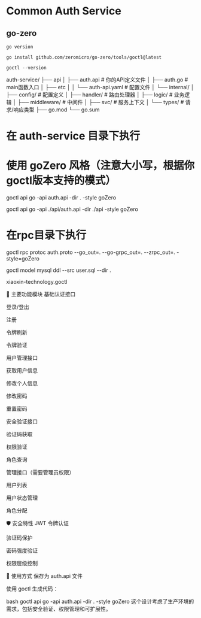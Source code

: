 # Common Auth Service

## go-zero

```
go version

go install github.com/zeromicro/go-zero/tools/goctl@latest

goctl --version
```

auth-service/
├── api
│   ├── auth.api          # 你的API定义文件
│   ├── auth.go           # main函数入口
│   ├── etc
│   │   └── auth-api.yaml # 配置文件
│   └── internal/
│       ├── config/       # 配置定义
│       ├── handler/      # 路由处理器
│       ├── logic/        # 业务逻辑
│       ├── middleware/   # 中间件
│       ├── svc/          # 服务上下文
│       └── types/        # 请求/响应类型
├── go.mod
└── go.sum

# 在 auth-service 目录下执行
# 使用 goZero 风格（注意大小写，根据你goctl版本支持的模式）
goctl api go -api auth.api -dir . -style goZero

goctl api go -api ./api/auth.api -dir ./api -style goZero

# 在rpc目录下执行
goctl rpc protoc auth.proto --go_out=. --go-grpc_out=. --zrpc_out=. -style=goZero

goctl model mysql ddl --src user.sql --dir .

xiaoxin-technology.goctl

🔐 主要功能模块
基础认证接口

登录/登出

注册

令牌刷新

令牌验证

用户管理接口

获取用户信息

修改个人信息

修改密码

重置密码

安全验证接口

验证码获取

权限验证

角色查询

管理接口（需要管理员权限）

用户列表

用户状态管理

角色分配

🛡️ 安全特性
JWT 令牌认证

验证码保护

密码强度验证

权限层级控制

🚀 使用方式
保存为 auth.api 文件

使用 goctl 生成代码：

bash
goctl api go -api auth.api -dir . -style goZero
这个设计考虑了生产环境的需求，包括安全验证、权限管理和可扩展性。
